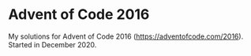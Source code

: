 # Advent of Code 2016

My solutions for Advent of Code 2016 (https://adventofcode.com/2016).
Started in December 2020.


